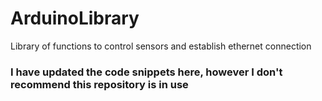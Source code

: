 # ArduinoLibrary
Library of functions to control sensors and establish ethernet connection


### I have updated the code snippets here, however I don't recommend this repository is in use

